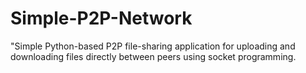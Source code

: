 # Simple-P2P-Network
"Simple Python-based P2P file-sharing application for uploading and downloading files directly between peers using socket programming.
